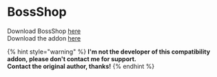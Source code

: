 # BossShop

Download BossShop [here](https://www.spigotmc.org/resources/bossshoppro-the-most-powerful-chest-gui-shop-menu-plugin.222/)  
Download the addon [here](https://www.spigotmc.org/resources/itemsadder-bossshop-integration.72396/)

{% hint style="warning" %}
**I'm not the developer of this compatibility addon, please don't contact me for support.  
Contact the original author, thanks!**
{% endhint %}

